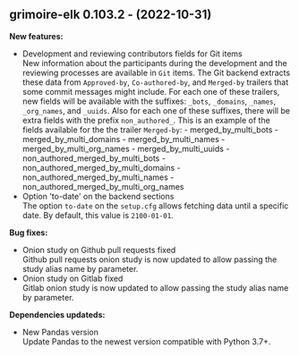 ## grimoire-elk 0.103.2 - (2022-10-31)

**New features:**

 * Development and reviewing contributors fields for Git items\
   New information about the participants during the development and the
   reviewing processes are available in `Git` items. The Git backend
   extracts these data from `Approved-by`, `Co-authored-by`,  and
   `Merged-by` trailers that some commit messages might include. For each
   one of these trailers, new fields will be available with the suffixes:
   `_bots`, `_domains`, `_names`, `_org_names`, and `_uuids`. Also for
   each one of these suffixes, there will be extra fields with the prefix
   `non_authored_`. This is an example of the fields available for the
   the trailer `Merged-by`:     - merged_by_multi_bots     -
   merged_by_multi_domains     - merged_by_multi_names     -
   merged_by_multi_org_names     - merged_by_multi_uuids     -
   non_authored_merged_by_multi_bots     -
   non_authored_merged_by_multi_domains     -
   non_authored_merged_by_multi_names     -
   non_authored_merged_by_multi_org_names
 * Option 'to-date' on the backend sections\
   The option `to-date` on the `setup.cfg` allows fetching data until a
   specific date. By default, this value is `2100-01-01`.

**Bug fixes:**

 * Onion study on Github pull requests fixed\
   Github pull requests onion study is now updated to allow passing the
   study alias name by parameter.
 * Onion study on Gitlab fixed\
   Gitlab onion study is now updated to allow passing the study alias
   name by parameter.

**Dependencies updateds:**

 * New Pandas version\
   Update Pandas to the newest version compatible with Python 3.7+.

